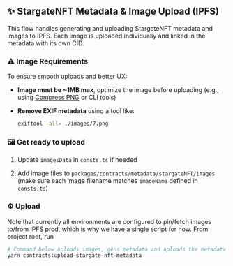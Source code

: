 ## ✨ StargateNFT Metadata & Image Upload (IPFS)

This flow handles generating and uploading StargateNFT metadata and images to IPFS. Each image is uploaded individually and linked in the metadata with its own CID.

### ⚠️ Image Requirements

To ensure smooth uploads and better UX:

- **Image must be ~1MB max**, optimize the image before uploading (e.g., using [Compress PNG](https://compresspng.com) or CLI tools)
- **Remove EXIF metadata** using a tool like:

  ```bash
  exiftool -all= ./images/7.png
  ```

### 🖼 Get ready to upload

1. Update `imagesData` in `consts.ts` if needed

2. Add image files to `packages/contracts/metadata/stargateNFT/images` (make sure each image filename matches `imageName` defined in `consts.ts`)

### ⚙️ Upload

Note that currently all environments are configured to pin/fetch images to/from IPFS prod, which is why we have a single script for now. From project root, run


```bash
# Command below uploads images, gens metadata and uploads the metadata
yarn contracts:upload-stargate-nft-metadata
```

